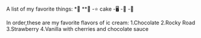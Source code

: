 A list of my favorite things: 
*🙈 
  **🤡 
-⭐
cake 
-🖥️ 
-🚵 
-🦚 

In order,these are my favorite flavors of ic cream: 
1.Chocolate 
2.Rocky Road 
3.Strawberry 
4.Vanilla with cherries and chocolate sauce 
